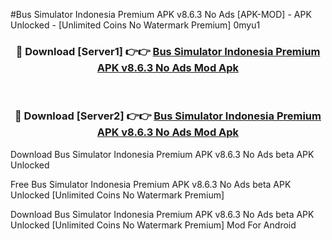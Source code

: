 #Bus Simulator Indonesia Premium APK v8.6.3 No Ads [APK-MOD] - APK Unlocked - [Unlimited Coins No Watermark Premium] 0myu1



<div align="center">

<h3>🔴 Download [Server1] 👉👉 <a href="https://momento.my/?title=Bus_Simulator_Indonesia_Premium_APK_v8.6.3_No_Ads">Bus Simulator Indonesia Premium APK v8.6.3 No Ads Mod Apk</a></h3><br>

<h3>🔴 Download [Server2] 👉👉 <a href="https://momento.my/?title=Bus_Simulator_Indonesia_Premium_APK_v8.6.3_No_Ads">Bus Simulator Indonesia Premium APK v8.6.3 No Ads Mod Apk</a></h3>
</div>



Download Bus Simulator Indonesia Premium APK v8.6.3 No Ads beta APK Unlocked

Free Bus Simulator Indonesia Premium APK v8.6.3 No Ads beta APK Unlocked [Unlimited Coins No Watermark Premium]

Download Bus Simulator Indonesia Premium APK v8.6.3 No Ads beta APK Unlocked [Unlimited Coins No Watermark Premium] Mod For Android
